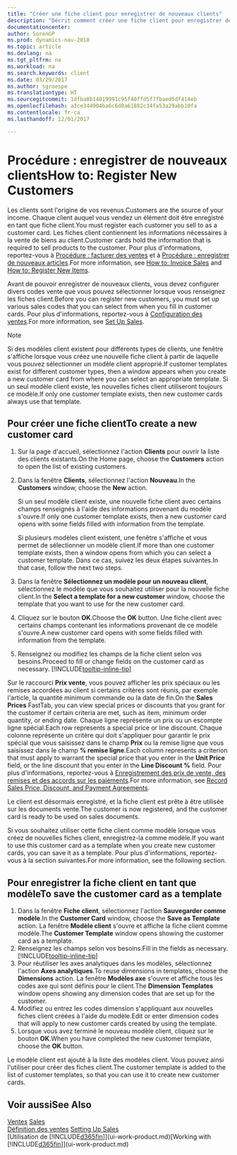```yaml
---
title: "Créer une fiche client pour enregistrer de nouveaux clients"
description: "Décrit comment créer une fiche client pour enregistrer des informations sur chaque nouveau client ou client auquel vous vendez."
documentationcenter: 
author: SorenGP
ms.prod: dynamics-nav-2018
ms.topic: article
ms.devlang: na
ms.tgt_pltfrm: na
ms.workload: na
ms.search.keywords: client
ms.date: 03/29/2017
ms.author: sgroespe
ms.translationtype: HT
ms.sourcegitcommit: 1dfba8b14019991c95f40ffd5f7fbaed5df414eb
ms.openlocfilehash: a3ce344904ba6c6d0a61882c34fa53a29abb10fa
ms.contentlocale: fr-ca
ms.lasthandoff: 12/01/2017

---
```

# <a name="how-to-register-new-customers"></a><span data-ttu-id="57a92-103">Procédure : enregistrer de nouveaux clients</span><span class="sxs-lookup"><span data-stu-id="57a92-103">How to: Register New Customers</span></span>
<span data-ttu-id="57a92-104">Les clients sont l'origine de vos revenus.</span><span class="sxs-lookup"><span data-stu-id="57a92-104">Customers are the source of your income.</span></span> <span data-ttu-id="57a92-105">Chaque client auquel vous vendez un élément doit être enregistré en tant que fiche client.</span><span class="sxs-lookup"><span data-stu-id="57a92-105">You must register each customer you sell to as a customer card.</span></span> <span data-ttu-id="57a92-106">Les fiches client contiennent les informations nécessaires à la vente de biens au client.</span><span class="sxs-lookup"><span data-stu-id="57a92-106">Customer cards hold the information that is required to sell products to the customer.</span></span> <span data-ttu-id="57a92-107">Pour plus d'informations, reportez-vous à [Procédure : facturer des ventes](sales-how-invoice-sales.md) et à [Procédure : enregistrer de nouveaux articles](inventory-how-register-new-items.md).</span><span class="sxs-lookup"><span data-stu-id="57a92-107">For more information, see [How to: Invoice Sales](sales-how-invoice-sales.md) and [How to: Register New Items](inventory-how-register-new-items.md).</span></span>  

<span data-ttu-id="57a92-108">Avant de pouvoir enregistrer de nouveaux clients, vous devez configurer divers codes vente que vous pouvez sélectionner lorsque vous renseignez les fiches client.</span><span class="sxs-lookup"><span data-stu-id="57a92-108">Before you can register new customers, you must set up various sales codes that you can select from when you fill in customer cards.</span></span> <span data-ttu-id="57a92-109">Pour plus d'informations, reportez-vous à [Configuration des ventes](sales-setup-sales.md).</span><span class="sxs-lookup"><span data-stu-id="57a92-109">For more information, see [Set Up Sales](sales-setup-sales.md).</span></span>

> [!NOTE]  
>   <span data-ttu-id="57a92-110">Si des modèles client existent pour différents types de clients, une fenêtre s'affiche lorsque vous créez une nouvelle fiche client à partir de laquelle vous pouvez sélectionner un modèle client approprié.</span><span class="sxs-lookup"><span data-stu-id="57a92-110">If customer templates exist for different customer types, then a window appears when you create a new customer card from where you can select an appropriate template.</span></span> <span data-ttu-id="57a92-111">Si un seul modèle client existe, les nouvelles fiches client utiliseront toujours ce modèle.</span><span class="sxs-lookup"><span data-stu-id="57a92-111">If only one customer template exists, then new customer cards always use that template.</span></span>

## <a name="to-create-a-new-customer-card"></a><span data-ttu-id="57a92-112">Pour créer une fiche client</span><span class="sxs-lookup"><span data-stu-id="57a92-112">To create a new customer card</span></span>
1. <span data-ttu-id="57a92-113">Sur la page d'accueil, sélectionnez l'action **Clients** pour ouvrir la liste des clients existants.</span><span class="sxs-lookup"><span data-stu-id="57a92-113">On the Home page, choose the **Customers** action to open the list of existing customers.</span></span>  
2. <span data-ttu-id="57a92-114">Dans la fenêtre **Clients**, sélectionnez l'action **Nouveau**.</span><span class="sxs-lookup"><span data-stu-id="57a92-114">In the **Customers** window, choose the **New** action.</span></span>

    <span data-ttu-id="57a92-115">Si un seul modèle client existe, une nouvelle fiche client avec certains champs renseignés à l'aide des informations provenant du modèle s'ouvre.</span><span class="sxs-lookup"><span data-stu-id="57a92-115">If only one customer template exists, then a new customer card opens with some fields filled with information from the template.</span></span>

    <span data-ttu-id="57a92-116">Si plusieurs modèles client existent, une fenêtre s'affiche et vous permet de sélectionner un modèle client.</span><span class="sxs-lookup"><span data-stu-id="57a92-116">If more than one customer template exists, then a window opens from which you can select a customer template.</span></span> <span data-ttu-id="57a92-117">Dans ce cas, suivez les deux étapes suivantes.</span><span class="sxs-lookup"><span data-stu-id="57a92-117">In that case, follow the next two steps.</span></span>
3. <span data-ttu-id="57a92-118">Dans la fenêtre **Sélectionnez un modèle pour un nouveau client**, sélectionnez le modèle que vous souhaitez utiliser pour la nouvelle fiche client.</span><span class="sxs-lookup"><span data-stu-id="57a92-118">In the **Select a template for a new customer** window, choose the template that you want to use for the new customer card.</span></span>
4. <span data-ttu-id="57a92-119">Cliquez sur le bouton **OK**.</span><span class="sxs-lookup"><span data-stu-id="57a92-119">Choose the **OK** button.</span></span> <span data-ttu-id="57a92-120">Une fiche client avec certains champs contenant les informations provenant de ce modèle s'ouvre.</span><span class="sxs-lookup"><span data-stu-id="57a92-120">A new customer card opens with some fields filled with information from the template.</span></span>  
5. <span data-ttu-id="57a92-121">Renseignez ou modifiez les champs de la fiche client selon vos besoins.</span><span class="sxs-lookup"><span data-stu-id="57a92-121">Proceed to fill or change fields on the customer card as necessary.</span></span> [!INCLUDE[tooltip-inline-tip](includes/tooltip-inline-tip_md.md)]

<span data-ttu-id="57a92-122">Sur le raccourci **Prix vente**, vous pouvez afficher les prix spéciaux ou les remises accordées au client si certains critères sont réunis, par exemple l'article, la quantité minimum commande ou la date de fin.</span><span class="sxs-lookup"><span data-stu-id="57a92-122">On the **Sales Prices** FastTab, you can view special prices or discounts that you grant for the customer if certain criteria are met, such as item, minimum order quantity, or ending date.</span></span> <span data-ttu-id="57a92-123">Chaque ligne représente un prix ou un escompte ligne spécial.</span><span class="sxs-lookup"><span data-stu-id="57a92-123">Each row represents a special price or line discount.</span></span> <span data-ttu-id="57a92-124">Chaque colonne représente un critère qui doit s'appliquer pour garantir le prix spécial que vous saisissez dans le champ **Prix** ou la remise ligne que vous saisissez dans le champ **% remise ligne**.</span><span class="sxs-lookup"><span data-stu-id="57a92-124">Each column represents a criterion that must apply to warrant the special price that you enter in the **Unit Price** field, or the line discount that you enter in the **Line Discount %** field.</span></span> <span data-ttu-id="57a92-125">Pour plus d'informations, reportez-vous à [Enregistrement des prix de vente, des remises et des accords sur les paiements](sales-how-record-sales-price-discount-payment-agreements.md).</span><span class="sxs-lookup"><span data-stu-id="57a92-125">For more information, see [Record Sales Price, Discount, and Payment Agreements](sales-how-record-sales-price-discount-payment-agreements.md).</span></span>

<span data-ttu-id="57a92-126">Le client est désormais enregistré, et la fiche client est prête à être utilisée sur les documents vente.</span><span class="sxs-lookup"><span data-stu-id="57a92-126">The customer is now registered, and the customer card is ready to be used on sales documents.</span></span>

<span data-ttu-id="57a92-127">Si vous souhaitez utiliser cette fiche client comme modèle lorsque vous créez de nouvelles fiches client, enregistrez-la comme modèle.</span><span class="sxs-lookup"><span data-stu-id="57a92-127">If you want to use this customer card as a template when you create new customer cards, you can save it as a template.</span></span> <span data-ttu-id="57a92-128">Pour plus d'informations, reportez-vous à la section suivantes.</span><span class="sxs-lookup"><span data-stu-id="57a92-128">For more information, see the following section.</span></span>

## <a name="to-save-the-customer-card-as-a-template"></a><span data-ttu-id="57a92-129">Pour enregistrer la fiche client en tant que modèle</span><span class="sxs-lookup"><span data-stu-id="57a92-129">To save the customer card as a template</span></span>
1. <span data-ttu-id="57a92-130">Dans la fenêtre **Fiche client**, sélectionnez l'action **Sauvegarder comme modèle**.</span><span class="sxs-lookup"><span data-stu-id="57a92-130">In the **Customer Card** window, choose the **Save as Template** action.</span></span> <span data-ttu-id="57a92-131">La fenêtre **Modèle client** s'ouvre et affiche la fiche client comme modèle.</span><span class="sxs-lookup"><span data-stu-id="57a92-131">The **Customer Template** window opens showing the customer card as a template.</span></span>
2. <span data-ttu-id="57a92-132">Renseignez les champs selon vos besoins.</span><span class="sxs-lookup"><span data-stu-id="57a92-132">Fill in the fields as necessary.</span></span> [!INCLUDE[tooltip-inline-tip](includes/tooltip-inline-tip_md.md)]
3. <span data-ttu-id="57a92-133">Pour réutiliser les axes analytiques dans les modèles, sélectionnez l'action **Axes analytiques**.</span><span class="sxs-lookup"><span data-stu-id="57a92-133">To reuse dimensions in templates, choose the **Dimensions** action.</span></span> <span data-ttu-id="57a92-134">La fenêtre **Modèles axe** s'ouvre et affiche tous les codes axe qui sont définis pour le client.</span><span class="sxs-lookup"><span data-stu-id="57a92-134">The **Dimension Templates** window opens showing any dimension codes that are set up for the customer.</span></span>
4. <span data-ttu-id="57a92-135">Modifiez ou entrez les codes dimension s'appliquant aux nouvelles fiches client créées à l'aide du modèle.</span><span class="sxs-lookup"><span data-stu-id="57a92-135">Edit or enter dimension codes that will apply to new customer cards created by using the template.</span></span>  
5. <span data-ttu-id="57a92-136">Lorsque vous avez terminé le nouveau modèle client, cliquez sur le bouton **OK**.</span><span class="sxs-lookup"><span data-stu-id="57a92-136">When you have completed the new customer template, choose the **OK** button.</span></span>

<span data-ttu-id="57a92-137">Le modèle client est ajouté à la liste des modèles client. Vous pouvez ainsi l'utiliser pour créer des fiches client.</span><span class="sxs-lookup"><span data-stu-id="57a92-137">The customer template is added to the list of customer templates, so that you can use it to create new customer cards.</span></span>

## <a name="see-also"></a><span data-ttu-id="57a92-138">Voir aussi</span><span class="sxs-lookup"><span data-stu-id="57a92-138">See Also</span></span>
<span data-ttu-id="57a92-139">[Ventes](sales-manage-sales.md)  </span><span class="sxs-lookup"><span data-stu-id="57a92-139">[Sales](sales-manage-sales.md)  </span></span>  
<span data-ttu-id="57a92-140">[Définition des ventes](sales-setup-sales.md)  </span><span class="sxs-lookup"><span data-stu-id="57a92-140">[Setting Up Sales](sales-setup-sales.md)  </span></span>  
<span data-ttu-id="57a92-141">[Utilisation de [!INCLUDE[d365fin](includes/d365fin_md.md)]](ui-work-product.md)</span><span class="sxs-lookup"><span data-stu-id="57a92-141">[Working with [!INCLUDE[d365fin](includes/d365fin_md.md)]](ui-work-product.md)</span></span>

